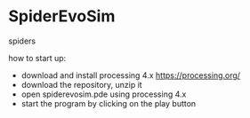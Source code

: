 # SpiderEvoSim
spiders


how to start up:

* download and install processing 4.x  https://processing.org/
* download the repository, unzip it
* open spiderevosim.pde using processing 4.x
* start the program by clicking on the play button
